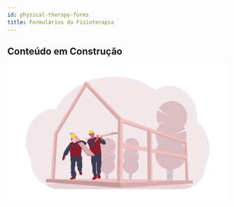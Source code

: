 ```yaml
---
id: physical-therapy-forms
title: Formulários da Fisioterapia
---
```


## Conteúdo em Construção
 
![Em Construção](../../assets/undraw_under_construction_46pa.png)